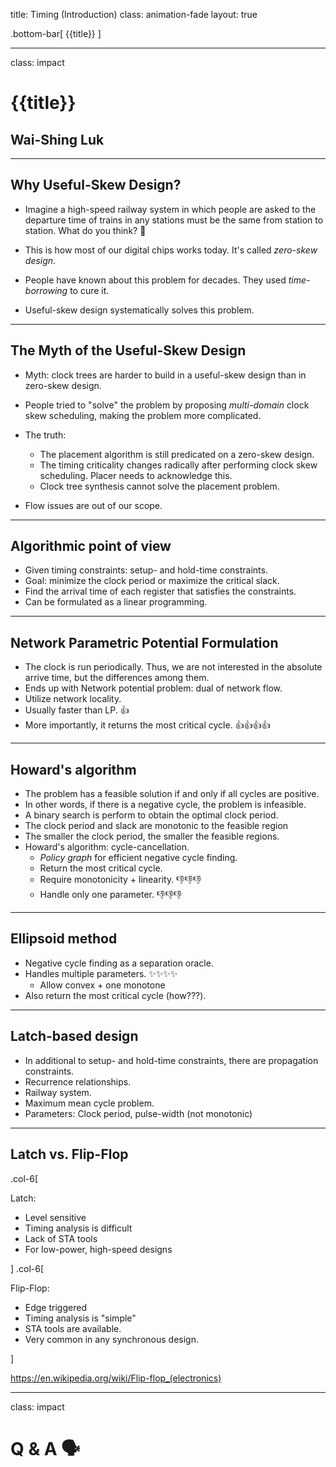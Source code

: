 title: Timing (Introduction)
class: animation-fade
layout: true

<!-- This slide will serve as the base layout for all your slides -->
.bottom-bar[
  {{title}}
]

---

class: impact

# {{title}}

## Wai-Shing Luk

---

## Why Useful-Skew Design?

- Imagine a high-speed railway system in which people are asked to the departure time of trains in any stations must be the same from station to station. What do you think? 🤔

- This is how most of our digital chips works today. It's called *zero-skew design*.

- People have known about this problem for decades. They used *time-borrowing* to cure it.

- Useful-skew design systematically solves this problem.

---

## The Myth of the Useful-Skew Design

- Myth: clock trees are harder to build in a useful-skew design than in zero-skew design.

- People tried to "solve" the problem by proposing *multi-domain* clock skew scheduling, making the problem more complicated.

- The truth:
  - The placement algorithm is still predicated on a zero-skew design.
  - The timing criticality changes radically after performing clock skew scheduling. Placer needs to acknowledge this.
  - Clock tree synthesis cannot solve the placement problem.

- Flow issues are out of our scope.

---

## Algorithmic point of view

- Given timing constraints: setup- and hold-time constraints.
- Goal: minimize the clock period or maximize the critical slack.
- Find the arrival time of each register that satisfies the constraints.
- Can be formulated as a linear programming.

---

## Network Parametric Potential Formulation

- The clock is run periodically. Thus, we are not interested in the absolute arrive time, but the differences among them.
- Ends up with Network potential problem: dual of network flow.
- Utilize network locality.
- Usually faster than LP. 👍
- More importantly, it returns the most critical cycle. 👍👍👍👍

---

## Howard's algorithm

- The problem has a feasible solution if and only if all cycles are positive.
- In other words, if there is a negative cycle, the problem is infeasible.
- A binary search is perform to obtain the optimal clock period.
- The clock period and slack are monotonic to the feasible region
- The smaller the clock period, the smaller the feasible regions.
- Howard's algorithm: cycle-cancellation.
  - *Policy graph* for efficient negative cycle finding.
  - Return the most critical cycle.
  - Require monotonicity + linearity. 👎👎👎
  - Handle only one parameter. 👎👎👎

---

## Ellipsoid method

- Negative cycle finding as a separation oracle.
- Handles multiple parameters. ✨✨✨✨
  - Allow convex + one monotone
- Also return the most critical cycle (how???).

---

## Latch-based design

- In additional to setup- and hold-time constraints, there are propagation constraints.
- Recurrence relationships.
- Railway system.
- Maximum mean cycle problem.
- Parameters: Clock period, pulse-width (not monotonic)

---

## Latch vs. Flip-Flop

.col-6[

Latch:

- Level sensitive
- Timing analysis is difficult
- Lack of STA tools
- For low-power, high-speed designs

]
.col-6[

Flip-Flop:

- Edge triggered
- Timing analysis is "simple"
- STA tools are available.
- Very common in any synchronous design.

]

<https://en.wikipedia.org/wiki/Flip-flop_(electronics)>

---

class: impact

Q & A 🗣️
=======
